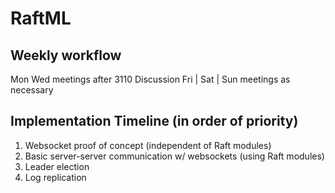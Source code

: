 # RaftML

## Weekly workflow
Mon Wed meetings after 3110 Discussion
Fri | Sat | Sun meetings as necessary

## Implementation Timeline (in order of priority)
1. Websocket proof of concept (independent of Raft modules)
2. Basic server-server communication w/ websockets (using Raft modules)
3. Leader election
4. Log replication